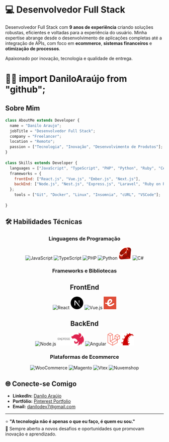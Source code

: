 # 💻 Desenvolvedor Full Stack

Desenvolvedor Full Stack com **9 anos de experiência** criando soluções robustas, eficientes e voltadas para a experiência do usuário. Minha expertise abrange desde o desenvolvimento de aplicações completas até a integração de APIs, com foco em **ecommerce**, **sistemas financeiros** e **otimização de processos**. 

Apaixonado por inovação, tecnologia e qualidade de entrega.

# 👨‍💻 import DaniloAraújo from "github";

## Sobre Mim
```javascript
class AboutMe extends Developer {
  name = "Danilo Araujo";
  jobTitle = "Desenvolvedor Full Stack";
  company = "Freelancer";
  location = "Remoto";
  passion = ["Tecnologia", "Inovação", "Desenvolvimento de Produtos"];
}

class Skills extends Developer {
  languages = ["JavaScript", "TypeScript", "PHP", "Python", "Ruby", "C#"];
  frameworks = {
    frontEnd: ["React.js", "Vue.js", "Ember.js", "Next.js"],
    backEnd: ["Node.js", "Nest.js", "Express.js", "Laravel", "Ruby on Rails"]
  };
    tools = ["Git", "Docker", "Linux", "Insomnia", "cURL", "VSCode"];

}
```


## 🛠️ Habilidades Técnicas

<div align="center">

### Linguagens de Programação
<p>
  <img src="https://cdn.jsdelivr.net/gh/devicons/devicon/icons/javascript/javascript-original.svg" height="40" alt="JavaScript"/>
  
  <img src="https://cdn.jsdelivr.net/gh/devicons/devicon/icons/typescript/typescript-original.svg" height="40" alt="TypeScript"/>

  <img src="https://cdn.jsdelivr.net/gh/devicons/devicon/icons/php/php-original.svg" height="40" alt="PHP"/>
  
  <img src="https://cdn.jsdelivr.net/gh/devicons/devicon/icons/python/python-original.svg" height="40" alt="Python"/>

   <img src="https://github.com/devicons/devicon/blob/v2.16.0/icons/ruby/ruby-original.svg" height="40" alt="Ruby"/>

   <img src="https://e7.pngegg.com/pngimages/520/669/png-clipart-c-logo-c-programming-language-computer-icons-computer-programming-programming-miscellaneous-blue.png" height="40" alt="C#"/>
</p>

### Frameworks e Bibliotecas

## FrontEnd
<p>
  <img src="https://cdn.jsdelivr.net/gh/devicons/devicon/icons/react/react-original.svg" height="40" alt="React"/>

   <img src="https://github.com/devicons/devicon/blob/v2.16.0/icons/nextjs/nextjs-original.svg" height="40" alt="Next.js"/>
  
  <img src="https://cdn.jsdelivr.net/gh/devicons/devicon/icons/vuejs/vuejs-original.svg" height="40" alt="Vue.js"/>

  <img src="https://github.com/devicons/devicon/blob/v2.16.0/icons/ember/ember-plain.svg" height="40" alt="Ember.js"/>
</p>

## BackEnd
<p>
  <img src="https://cdn.jsdelivr.net/gh/devicons/devicon/icons/nodejs/nodejs-original.svg" height="40" alt="Node.js"/>

  <img src="https://github.com/devicons/devicon/blob/v2.16.0/icons/express/express-original-wordmark.svg" height="40" alt="Express.js"/>

  <img src="https://github.com/devicons/devicon/blob/v2.16.0/icons/nestjs/nestjs-original.svg" height="40" alt="Nest.js"/>

  <img src="https://cdn.jsdelivr.net/gh/devicons/devicon/icons/angularjs/angularjs-original.svg" height="40" alt="Angular"/>

  <img src="https://github.com/devicons/devicon/blob/v2.16.0/icons/laravel/laravel-original.svg" height="40" alt="Laravel"/>

  <img src="https://github.com/devicons/devicon/blob/v2.16.0/icons/rails/rails-plain.svg" height="40" alt="Ruby on Rails"/>
</p>

### Plataformas de Ecommerce
<p>
  <img src="https://cdn.jsdelivr.net/gh/devicons/devicon/icons/woocommerce/woocommerce-original.svg" height="40" alt="WooCommerce"/>
  
  <img src="https://cdn.jsdelivr.net/gh/devicons/devicon/icons/magento/magento-original.svg" height="40" alt="Magento"/>

  <img src="https://companieslogo.com/img/orig/VTEX-64045aa2.png?t=1720244494" height="40" alt="Vtex"/>

  <img src="https://www.omnicdp.com/wp-content/uploads/2021/09/Nuvemshop-1.png" height="40" alt="Nuvemshop"/>
</p>

</div>

## 🌐 Conecte-se Comigo

- **LinkedIn:** [Danilo Araújo](https://www.linkedin.com/in/daniloraujo/)  
- **Portfólio:** [Pinterest Portfolio](https://br.pinterest.com/danilodevops/portfolio/)  
- **Email:** danilodev7@gmail.com

---

⭐ **"A tecnologia não é apenas o que eu faço, é quem eu sou."**  
🚀 Sempre aberto a novos desafios e oportunidades que promovam inovação e aprendizado.
